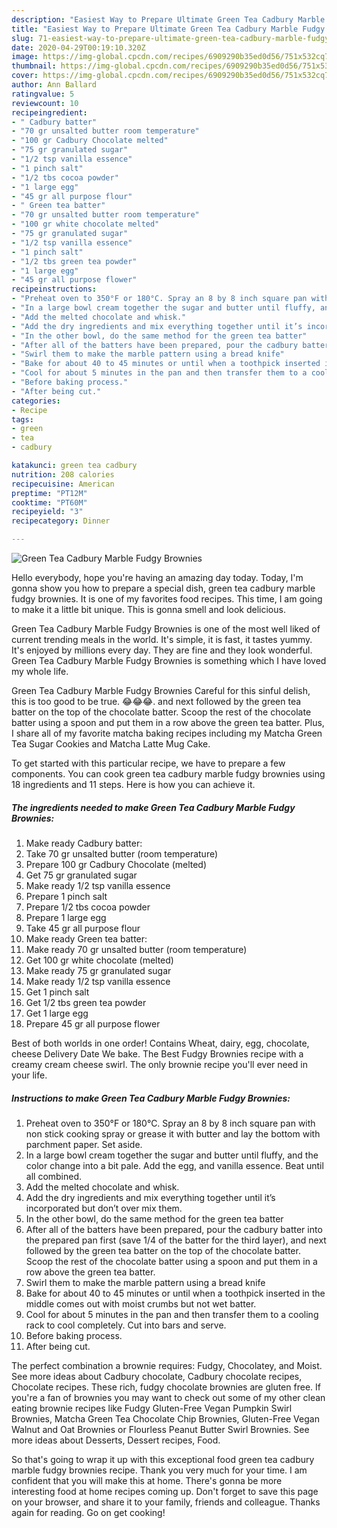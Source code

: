 ```yaml
---
description: "Easiest Way to Prepare Ultimate Green Tea Cadbury Marble Fudgy Brownies"
title: "Easiest Way to Prepare Ultimate Green Tea Cadbury Marble Fudgy Brownies"
slug: 71-easiest-way-to-prepare-ultimate-green-tea-cadbury-marble-fudgy-brownies
date: 2020-04-29T00:19:10.320Z
image: https://img-global.cpcdn.com/recipes/6909290b35ed0d56/751x532cq70/green-tea-cadbury-marble-fudgy-brownies-recipe-main-photo.jpg
thumbnail: https://img-global.cpcdn.com/recipes/6909290b35ed0d56/751x532cq70/green-tea-cadbury-marble-fudgy-brownies-recipe-main-photo.jpg
cover: https://img-global.cpcdn.com/recipes/6909290b35ed0d56/751x532cq70/green-tea-cadbury-marble-fudgy-brownies-recipe-main-photo.jpg
author: Ann Ballard
ratingvalue: 5
reviewcount: 10
recipeingredient:
- " Cadbury batter"
- "70 gr unsalted butter room temperature"
- "100 gr Cadbury Chocolate melted"
- "75 gr granulated sugar"
- "1/2 tsp vanilla essence"
- "1 pinch salt"
- "1/2 tbs cocoa powder"
- "1 large egg"
- "45 gr all purpose flour"
- " Green tea batter"
- "70 gr unsalted butter room temperature"
- "100 gr white chocolate melted"
- "75 gr granulated sugar"
- "1/2 tsp vanilla essence"
- "1 pinch salt"
- "1/2 tbs green tea powder"
- "1 large egg"
- "45 gr all purpose flower"
recipeinstructions:
- "Preheat oven to 350°F or 180°C. Spray an 8 by 8 inch square pan with non stick cooking spray or grease it with butter and lay the bottom with parchment paper. Set aside."
- "In a large bowl cream together the sugar and butter until fluffy, and the color change into a bit pale. Add the egg, and vanilla essence. Beat until all combined."
- "Add the melted chocolate and whisk."
- "Add the dry ingredients and mix everything together until it’s incorporated but don’t over mix them."
- "In the other bowl, do the same method for the green tea batter"
- "After all of the batters have been prepared, pour the cadbury batter into the prepared pan first (save 1/4 of the batter for the third layer), and next followed by the green tea batter on the top of the chocolate batter. Scoop the rest of the chocolate batter using a spoon and put them in a row above the green tea batter."
- "Swirl them to make the marble pattern using a bread knife"
- "Bake for about 40 to 45 minutes or until when a toothpick inserted in the middle comes out with moist crumbs but not wet batter."
- "Cool for about 5 minutes in the pan and then transfer them to a cooling rack to cool completely. Cut into bars and serve."
- "Before baking process."
- "After being cut."
categories:
- Recipe
tags:
- green
- tea
- cadbury

katakunci: green tea cadbury 
nutrition: 208 calories
recipecuisine: American
preptime: "PT12M"
cooktime: "PT60M"
recipeyield: "3"
recipecategory: Dinner

---
```



![Green Tea Cadbury Marble Fudgy Brownies](https://img-global.cpcdn.com/recipes/6909290b35ed0d56/751x532cq70/green-tea-cadbury-marble-fudgy-brownies-recipe-main-photo.jpg)

Hello everybody, hope you're having an amazing day today. Today, I'm gonna show you how to prepare a special dish, green tea cadbury marble fudgy brownies. It is one of my favorites food recipes. This time, I am going to make it a little bit unique. This is gonna smell and look delicious.

Green Tea Cadbury Marble Fudgy Brownies is one of the most well liked of current trending meals in the world. It's simple, it is fast, it tastes yummy. It's enjoyed by millions every day. They are fine and they look wonderful. Green Tea Cadbury Marble Fudgy Brownies is something which I have loved my whole life.

Green Tea Cadbury Marble Fudgy Brownies Careful for this sinful delish, this is too good to be true. 😂😂😂. and next followed by the green tea batter on the top of the chocolate batter. Scoop the rest of the chocolate batter using a spoon and put them in a row above the green tea batter. Plus, I share all of my favorite matcha baking recipes including my Matcha Green Tea Sugar Cookies and Matcha Latte Mug Cake.


To get started with this particular recipe, we have to prepare a few components. You can cook green tea cadbury marble fudgy brownies using 18 ingredients and 11 steps. Here is how you can achieve it.

<!--inarticleads1-->

##### The ingredients needed to make Green Tea Cadbury Marble Fudgy Brownies:

1. Make ready  Cadbury batter:
1. Take 70 gr unsalted butter (room temperature)
1. Prepare 100 gr Cadbury Chocolate (melted)
1. Get 75 gr granulated sugar
1. Make ready 1/2 tsp vanilla essence
1. Prepare 1 pinch salt
1. Prepare 1/2 tbs cocoa powder
1. Prepare 1 large egg
1. Take 45 gr all purpose flour
1. Make ready  Green tea batter:
1. Make ready 70 gr unsalted butter (room temperature)
1. Get 100 gr white chocolate (melted)
1. Make ready 75 gr granulated sugar
1. Make ready 1/2 tsp vanilla essence
1. Get 1 pinch salt
1. Get 1/2 tbs green tea powder
1. Get 1 large egg
1. Prepare 45 gr all purpose flower


Best of both worlds in one order! Contains Wheat, dairy, egg, chocolate, cheese Delivery Date We bake. The Best Fudgy Brownies recipe with a creamy cream cheese swirl. The only brownie recipe you&#39;ll ever need in your life. 

<!--inarticleads2-->

##### Instructions to make Green Tea Cadbury Marble Fudgy Brownies:

1. Preheat oven to 350°F or 180°C. Spray an 8 by 8 inch square pan with non stick cooking spray or grease it with butter and lay the bottom with parchment paper. Set aside.
1. In a large bowl cream together the sugar and butter until fluffy, and the color change into a bit pale. Add the egg, and vanilla essence. Beat until all combined.
1. Add the melted chocolate and whisk.
1. Add the dry ingredients and mix everything together until it’s incorporated but don’t over mix them.
1. In the other bowl, do the same method for the green tea batter
1. After all of the batters have been prepared, pour the cadbury batter into the prepared pan first (save 1/4 of the batter for the third layer), and next followed by the green tea batter on the top of the chocolate batter. Scoop the rest of the chocolate batter using a spoon and put them in a row above the green tea batter.
1. Swirl them to make the marble pattern using a bread knife
1. Bake for about 40 to 45 minutes or until when a toothpick inserted in the middle comes out with moist crumbs but not wet batter.
1. Cool for about 5 minutes in the pan and then transfer them to a cooling rack to cool completely. Cut into bars and serve.
1. Before baking process.
1. After being cut.


The perfect combination a brownie requires: Fudgy, Chocolatey, and Moist. See more ideas about Cadbury chocolate, Cadbury chocolate recipes, Chocolate recipes. These rich, fudgy chocolate brownies are gluten free. If you&#39;re a fan of brownies you may want to check out some of my other clean eating brownie recipes like Fudgy Gluten-Free Vegan Pumpkin Swirl Brownies, Matcha Green Tea Chocolate Chip Brownies, Gluten-Free Vegan Walnut and Oat Brownies or Flourless Peanut Butter Swirl Brownies. See more ideas about Desserts, Dessert recipes, Food. 

So that's going to wrap it up with this exceptional food green tea cadbury marble fudgy brownies recipe. Thank you very much for your time. I am confident that you will make this at home. There's gonna be more interesting food at home recipes coming up. Don't forget to save this page on your browser, and share it to your family, friends and colleague. Thanks again for reading. Go on get cooking!
